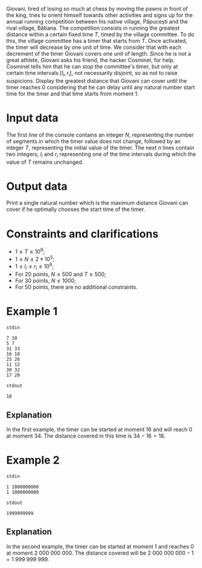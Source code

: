 
Giovani, tired of losing so much at chess by moving the pawns in front of the king, tries to orient himself towards other activities and signs up for the annual running competition between his native village, Păpucești and the rival village, Băbana. The competition consists in running the greatest distance within a certain fixed time $T$, timed by the village committee. To do this, the village committee has a timer that starts from $T$. Once activated, the timer will decrease by one unit of time. We consider that with each decrement of the timer Giovani covers one unit of length. Since he is not a great athlete, Giovani asks his friend, the hacker Cosminel, for help. Cosminel tells him that he can stop the committee's timer, but only at certain time intervals $[l_i, r_i]$, not necessarily disjoint, so as not to raise suspicions. Display the greatest distance that Giovani can cover until the timer reaches $0$ considering that he can delay until any natural number start time for the timer and that time starts from moment $1$.

# Input data

The first line of the console contains an integer $N$, representing the number of segments in which the timer value does not change, followed by an integer $T$, representing the initial value of the timer. The next $n$ lines contain two integers, $l_i$ and $r_i$ representing one of the time intervals during which the value of $T$ remains unchanged.

# Output data

Print a single natural number which is the maximum distance Giovani can cover if he optimally chooses the start time of the timer.

# Constraints and clarifications

* $1 \leq T \leq 10^9$;
* $1 \leq N \leq 2 * 10^5$;
* $1 \leq l_i \leq r_i \leq 10^9$;
* For 20 points, $N \leq 500$ and $T \leq 500$;
* For 30 points, $N \leq 1000$;
* For 50 points, there are no additional constraints.

# Example 1

`stdin`
```
7 10
5 7
31 33
16 18
25 26
11 12
30 32
17 20
```

`stdout`
```
18
```

## Explanation

In the first example, the timer can be started at moment $16$ and will reach $0$ at moment $34$. The distance covered in this time is $34 - 16 = 18$.

# Example 2

`stdin`
```
1 1000000000
1 1000000000
```

`stdout`
```
1999999999
```

## Explanation

In the second example, the timer can be started at moment $1$ and reaches $0$ at moment $2\ 000\ 000\ 000$. The distance covered will be $2\ 000\ 000\ 000 - 1 = 1\ 999\ 999\ 999$.
